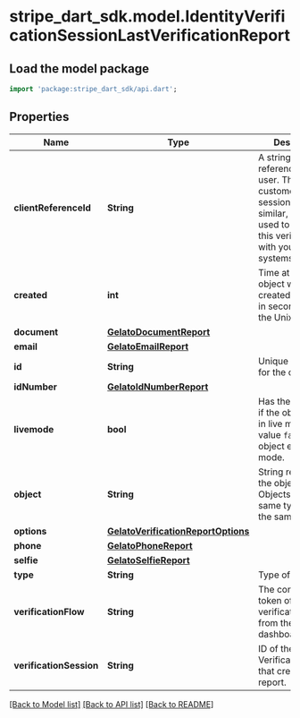 # stripe_dart_sdk.model.IdentityVerificationSessionLastVerificationReport

## Load the model package
```dart
import 'package:stripe_dart_sdk/api.dart';
```

## Properties
Name | Type | Description | Notes
------------ | ------------- | ------------- | -------------
**clientReferenceId** | **String** | A string to reference this user. This can be a customer ID, a session ID, or similar, and can be used to reconcile this verification with your internal systems. | [optional] 
**created** | **int** | Time at which the object was created. Measured in seconds since the Unix epoch. | 
**document** | [**GelatoDocumentReport**](GelatoDocumentReport.md) |  | [optional] 
**email** | [**GelatoEmailReport**](GelatoEmailReport.md) |  | [optional] 
**id** | **String** | Unique identifier for the object. | 
**idNumber** | [**GelatoIdNumberReport**](GelatoIdNumberReport.md) |  | [optional] 
**livemode** | **bool** | Has the value `true` if the object exists in live mode or the value `false` if the object exists in test mode. | 
**object** | **String** | String representing the object's type. Objects of the same type share the same value. | 
**options** | [**GelatoVerificationReportOptions**](GelatoVerificationReportOptions.md) |  | [optional] 
**phone** | [**GelatoPhoneReport**](GelatoPhoneReport.md) |  | [optional] 
**selfie** | [**GelatoSelfieReport**](GelatoSelfieReport.md) |  | [optional] 
**type** | **String** | Type of report. | 
**verificationFlow** | **String** | The configuration token of a verification flow from the dashboard. | [optional] 
**verificationSession** | **String** | ID of the VerificationSession that created this report. | [optional] 

[[Back to Model list]](../README.md#documentation-for-models) [[Back to API list]](../README.md#documentation-for-api-endpoints) [[Back to README]](../README.md)


